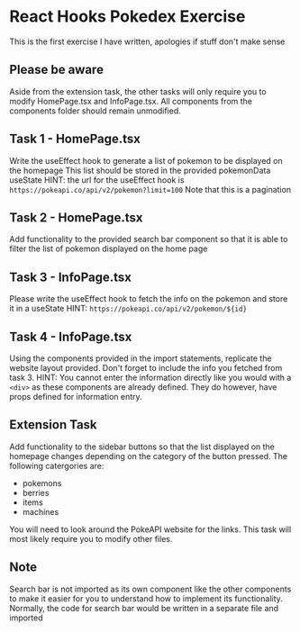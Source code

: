 # React Hooks Pokedex Exercise
This is the first exercise I have written, apologies if stuff don't make sense

## Please be aware
Aside from the extension task, the other tasks will only require you to modify HomePage.tsx and
InfoPage.tsx. All components from the components folder should remain unmodified.

## Task 1 - HomePage.tsx
Write the useEffect hook to generate a list of pokemon to be displayed on the homepage
This list should be stored in the provided pokemonData useState
HINT: the url for the useEffect hook is `https://pokeapi.co/api/v2/pokemon?limit=100`
Note that this is a pagination

## Task 2 - HomePage.tsx
Add functionality to the provided search bar component so that it is able to filter
the list of pokemon displayed on the home page

## Task 3 - InfoPage.tsx
Please write the useEffect hook to fetch the info on the pokemon and store it in a useState
HINT: `https://pokeapi.co/api/v2/pokemon/${id}`

## Task 4 - InfoPage.tsx
Using the components provided in the import statements, replicate the website layout provided. Don't forget to include the info you fetched from task 3.
HINT: You cannot enter the information directly like you would with a `<div>` as these components are already defined. They do however, have props defined for information entry.

## Extension Task
Add functionality to the sidebar buttons so that the list displayed on the homepage
changes depending on the category of the button pressed. The following catergories are:
- pokemons
- berries
- items
- machines

You will need to look around the PokeAPI website for the links.
This task will most likely require you to modify other files.

## Note
Search bar is not imported as its own component like the other components to make it 
easier for you to understand how to implement its functionality. Normally, the code for search
bar would be written in a separate file and imported